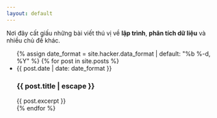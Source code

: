```yaml
---
layout: default
---
```


Nơi đây cất giấu những bài viết thú vị về **lập trình**, **phân tích dữ liệu** và nhiều chủ đề khác.

<ul>
{% assign date_format = site.hacker.data_format | default: "%b %-d, %Y" %}
{% for post in site.posts %}
<li>
<span>{{ post.date | date: date_format }}</span>
<h3><a href="{{ post.url }}" style="color:inherit;text-decoration:none">{{ post.title | escape }}</a></h3>
{{ post.excerpt }}
</li>
{% endfor %}
</ul>
